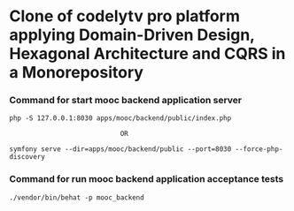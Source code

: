 # Clone of codelytv pro platform applying Domain-Driven Design, Hexagonal Architecture and CQRS in a Monorepository

### Command for start mooc backend application server
```
php -S 127.0.0.1:8030 apps/mooc/backend/public/index.php

                            OR

symfony serve --dir=apps/mooc/backend/public --port=8030 --force-php-discovery
```

### Command for run mooc backend application acceptance tests
```
./vendor/bin/behat -p mooc_backend
```
